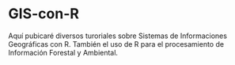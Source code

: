 # GIS-con-R
Aquí pubicaré diversos turoriales sobre Sistemas de Informaciones Geográficas con R.
También el uso de R para el procesamiento de Información Forestal y Ambiental.
